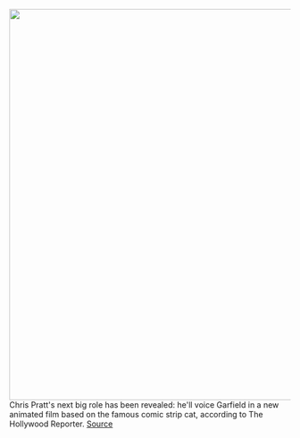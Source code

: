 <img src='https://cdn.vox-cdn.com/thumbor/8cp8lBEpPS2bEsQLNxthDoykXHY=/0x0:3989x2880/1200x800/filters:focal(1676x1121:2314x1759)/cdn.vox-cdn.com/uploads/chorus_image/image/70076487/1326376580.0.jpg' width='700px' /><br/>
Chris Pratt's next big role has been revealed: he'll voice Garfield in a new animated film based on the famous comic strip cat, according to The Hollywood Reporter.
<a href='https://www.theverge.com/2021/11/1/22758214/chris-pratt-garfield-movie-mario'> Source <a/>